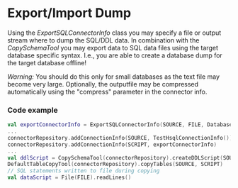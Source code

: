 # Export/Import Dump

Using the _ExportSQLConnectorInfo_ class you may specify a file or output stream where to dump the SQL/DDL data. In combination
with the _CopySchemaTool_ you may export data to SQL data files using the target database specific syntax. I.e., you are
able to create a database dump for the target database offline!

*Warning:* You should do this only for small databases as the text file may become very large.
Optionally, the outputfile may be compressed automatically using the "compress" parameter in the connector info.

### Code example
```kotlin
val exportConnectorInfo = ExportSQLConnectorInfo(SOURCE, FILE, DatabaseType.MYSQL)
...
connectorRepository.addConnectionInfo(SOURCE, TestHsqlConnectionInfo())
connectorRepository.addConnectionInfo(SCRIPT, exportConnectorInfo)
...
val ddlScript = CopySchemaTool(connectorRepository).createDDLScript(SOURCE, SCRIPT)
DefaultTableCopyTool(connectorRepository).copyTables(SOURCE, SCRIPT)
// SQL statements written to file during copying
val dataScript = File(FILE).readLines()
```
